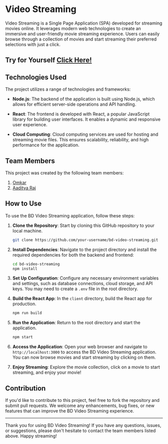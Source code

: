 # Video Streaming

Video Streaming is a Single Page Application (SPA) developed for streaming movies online. It leverages modern web technologies to create an immersive and user-friendly movie streaming experience. Users can easily browse through a collection of movies and start streaming their preferred selections with just a click.

## Try for Yourself [Click Here!]([http://34.131.245.98/](https://videostream-i6ramtxev-omkaarr1s-projects.vercel.app/))

## Technologies Used

The project utilizes a range of technologies and frameworks:

- **Node.js**: The backend of the application is built using Node.js, which allows for efficient server-side operations and API handling.

- **React**: The frontend is developed with React, a popular JavaScript library for building user interfaces. It enables a dynamic and responsive user experience.

- **Cloud Computing**: Cloud computing services are used for hosting and streaming movie files. This ensures scalability, reliability, and high performance for the application.

## Team Members

This project was created by the following team members:

1. [Omkar](https://github.com/Omkaarr1) 
2. [Aaditya Raj](https://github.com/aadi-69)

## How to Use

To use the BD Video Streaming application, follow these steps:

1. **Clone the Repository**: Start by cloning this GitHub repository to your local machine.

   ```bash
   git clone https://github.com/your-username/bd-video-streaming.git
   ```

2. **Install Dependencies**: Navigate to the project directory and install the required dependencies for both the backend and frontend:

   ```bash
   cd bd-video-streaming
   npm install
   ```

3. **Set Up Configuration**: Configure any necessary environment variables and settings, such as database connections, cloud storage, and API keys. You may need to create a `.env` file in the root directory.

4. **Build the React App**: In the `client` directory, build the React app for production.

   ```bash
   npm run build
   ```

5. **Run the Application**: Return to the root directory and start the application.

   ```bash
   npm start
   ```

6. **Access the Application**: Open your web browser and navigate to `http://localhost:3000` to access the BD Video Streaming application. You can now browse movies and start streaming by clicking on them.

7. **Enjoy Streaming**: Explore the movie collection, click on a movie to start streaming, and enjoy your movie!

## Contribution

If you'd like to contribute to this project, feel free to fork the repository and submit pull requests. We welcome any enhancements, bug fixes, or new features that can improve the BD Video Streaming experience.

---

Thank you for using BD Video Streaming! If you have any questions, issues, or suggestions, please don't hesitate to contact the team members listed above. Happy streaming!

